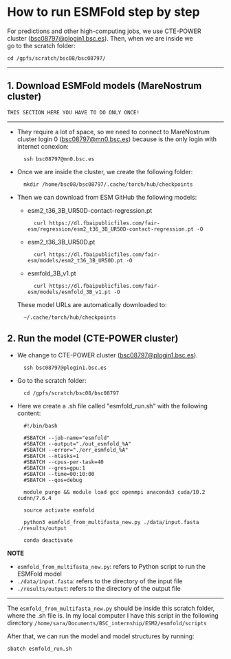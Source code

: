 # How to run ESMFold step by step


  								    
For predictions and other high-computing jobs, we use CTE-POWER   
cluster (bsc08797@plogin1.bsc.es). Then, when we are inside we    
go to the scratch folder:
	
	cd /gpfs/scratch/bsc08/bsc08797/		            
 								    
---


## 1. Download ESMFold models (MareNostrum cluster)

	THIS SECTION HERE YOU HAVE TO DO ONLY ONCE! 

---

- They require a lot of space, so we need to connect to MareNostrum cluster login 0 (bsc08797@mn0.bsc.es)
because is the only login with internet conexion:

		ssh bsc08797@mn0.bsc.es

- Once we are inside the cluster, we create the following folder:

		mkdir /home/bsc08/bsc08797/.cache/torch/hub/checkpoints
	
- Then we can download from ESM GitHub the following models:
	
	* esm2_t36_3B_UR50D-contact-regression.pt
			
			curl https://dl.fbaipublicfiles.com/fair-esm/regression/esm2_t36_3B_UR50D-contact-regression.pt -O
		
	* esm2_t36_3B_UR50D.pt
		
			curl https://dl.fbaipublicfiles.com/fair-esm/models/esm2_t36_3B_UR50D.pt -O
	
	* esmfold_3B_v1.pt
		
			curl https://dl.fbaipublicfiles.com/fair-esm/models/esmfold_3B_v1.pt -O

	These model URLs are automatically downloaded to: 
			
		~/.cache/torch/hub/checkpoints




## 2. Run the model (CTE-POWER cluster)

- We change to CTE-POWER cluster (bsc08797@plogin1.bsc.es).
	
		ssh bsc08797@plogin1.bsc.es

- Go to the scratch folder:
	
		cd /gpfs/scratch/bsc08/bsc08797

- Here we create a .sh file called "esmfold_run.sh" with the following content:
	
		#!/bin/bash
		
		#SBATCH --job-name="esmfold"
		#SBATCH --output="./out_esmfold_%A"
		#SBATCH --error="./err_esmfold_%A"
		#SBATCH --ntasks=1
		#SBATCH --cpus-per-task=40
		#SBATCH --gres=gpu:1
		#SBATCH --time=00:10:00
		#SBATCH --qos=debug

		module purge && module load gcc openmpi anaconda3 cuda/10.2 cudnn/7.6.4

		source activate esmfold

		python3 esmfold_from_multifasta_new.py ./data/input.fasta ./results/output

		conda deactivate
	
**NOTE**

* `esmfold_from_multifasta_new.py`: refers to Python script to run the ESMFold model
* `./data/input.fasta`: refers to the directory of the input file
* `./results/output`: refers to the directory of the output file

---


The `esmfold_from_multifasta_new.py` should be inside this scratch folder, where the .sh file is. In my local computer I have this script in the following directory `/home/sara/Documents/BSC_internship/ESM2/esmfold/scripts`

After that, we can run the model and model structures by running:

	sbatch esmfold_run.sh


		
	
	
	
	
	
	
	
	
	
	
	
	
	
	
	
	
	
	
	
	
